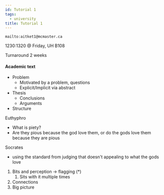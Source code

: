 ```yaml
---
id: Tutorial 1
tags:
  - university
title: Tutorial 1
---
```

```
mailto:aitket1@mcmaster.ca
```

1230:1320 @ Friday, UH B108

Turnaround 2 weeks

#### Academic text

- Problem
  - Motivated by a problem, questions
  - Explicit/Implicit via abstract
- Thesis
  - Conclusions
  - Arguments
- Structure

Euthyphro

- What is piety?
- Are they pious because the god love them, or do the gods love them because they are pious

Socrates

- using the standard from judging that doesn't appealing to what the gods love

1. Bits and perception -> flagging ($*$)
   1. Sits with it multiple times
2. Connections
3. Big picture
